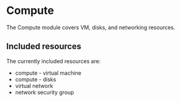 # Compute

The Compute module covers VM, disks, and networking resources.

## Included resources

The currently included resources are:
- compute - virtual machine
- compute - disks
- virtual network
- network security group
